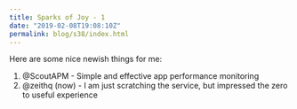 ```yaml
---
title: Sparks of Joy - 1
date: "2019-02-08T19:08:10Z"
permalink: blog/s38/index.html
---
```


Here are some nice newish things for me:

1. @ScoutAPM - Simple and effective app performance monitoring
2. @zeithq (now) - I am just scratching the service, but impressed the zero to useful experience
